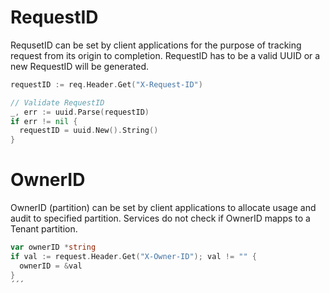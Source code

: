 # RequestID

RequsetID can be set by client applications for the purpose of tracking request from its origin to completion. RequestID has to be a valid UUID or a new RequestID will be generated.

```go
requestID := req.Header.Get("X-Request-ID")

// Validate RequestID
_, err := uuid.Parse(requestID)
if err != nil {
  requestID = uuid.New().String()
}
```

# OwnerID

OwnerID (partition) can be set by client applications to allocate usage and audit to specified partition. Services do not check if OwnerID mapps to a Tenant partition.

```go
var ownerID *string
if val := request.Header.Get("X-Owner-ID"); val != "" {
  ownerID = &val
}
´´´
